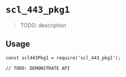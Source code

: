 # `scl_443_pkg1`

> TODO: description

## Usage

```
const scl443Pkg1 = require('scl_443_pkg1');

// TODO: DEMONSTRATE API
```
